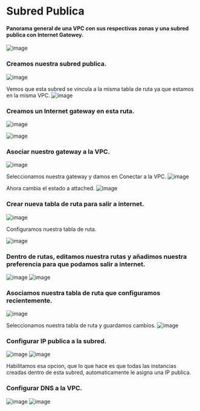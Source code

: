 # Subred Publica
#### Panorama general de una VPC con sus respectivas zonas y una subred publica con Internet Gatewey.
![image](https://github.com/julianzanetti/AWS-Udemy/assets/134458575/38f6a743-849b-4b70-8ac0-2e6f95d9c5e1)

### Creamos nuestra subred publica.
![image](https://github.com/julianzanetti/AWS-Udemy/assets/134458575/e69a1950-1085-4e9b-87fb-2b900839b810)

Vemos que esta subred se vincula a la misma tabla de ruta ya que estamos en la misma VPC.
![image](https://github.com/julianzanetti/AWS-Udemy/assets/134458575/4aec08b8-a879-4f8a-a94e-3f70c7d390b5)

### Creamos un Internet gateway en esta ruta.
![image](https://github.com/julianzanetti/AWS-Udemy/assets/134458575/602e8687-e26e-4070-b5fe-3b01772ba07b)

![image](https://github.com/julianzanetti/AWS-Udemy/assets/134458575/282510d4-7652-4d4b-99b5-f6b97ef40074)

### Asociar nuestro gateway a la VPC.
![image](https://github.com/julianzanetti/AWS-Udemy/assets/134458575/551cedf7-ed2a-4bfc-ab2e-b278fbfe65a0)

Seleccionamos nuestra gateway y damos en Conectar a la VPC.
![image](https://github.com/julianzanetti/AWS-Udemy/assets/134458575/783201fd-5793-4d31-ba03-76c0a1089ca4)

Ahora cambia el estado a attached.
![image](https://github.com/julianzanetti/AWS-Udemy/assets/134458575/62a24812-09a7-44ed-a750-0baa38131cb3)

### Crear nueva tabla de ruta para salir a internet.
![image](https://github.com/julianzanetti/AWS-Udemy/assets/134458575/76166ae7-3c82-4602-a152-603ac1275046)

Configuramos nuestra tabla de ruta.

![image](https://github.com/julianzanetti/AWS-Udemy/assets/134458575/0e172272-0570-417b-8b71-82a9a5ef35f6)

### Dentro de rutas, editamos nuestra rutas y añadimos nuestra preferencia para que podamos salir a internet.
![image](https://github.com/julianzanetti/AWS-Udemy/assets/134458575/cbae081e-884f-4c1f-82fa-6ffff05c14e0)
![image](https://github.com/julianzanetti/AWS-Udemy/assets/134458575/62a86943-2297-45a3-a363-c2fabc4f9f6c)

### Asociamos nuestra tabla de ruta que configuramos recientemente.
![image](https://github.com/julianzanetti/AWS-Udemy/assets/134458575/1ff1c687-c151-418f-bccc-3d3c12ebc41a)

Seleccionamos nuestra tabla de ruta y guardamos cambios.
![image](https://github.com/julianzanetti/AWS-Udemy/assets/134458575/d65c15b9-1d90-4de4-be80-7e1d6a207263)

### Configurar IP publica a la subred.
![image](https://github.com/julianzanetti/AWS-Udemy/assets/134458575/ac94e767-0108-45f4-9357-f44e74ef07a6)
![image](https://github.com/julianzanetti/AWS-Udemy/assets/134458575/3d4f5c09-a7e0-4d70-96a0-24eaa6288d79)

Habilitamos esa opcion, que lo que hace es que todas las instancias creadas dentro de esta subred, automaticamente le asigna una IP publica.

### Configurar DNS a la VPC.
![image](https://github.com/julianzanetti/AWS-Udemy/assets/134458575/62953a90-e060-4e92-be32-e0427cea7259)
![image](https://github.com/julianzanetti/AWS-Udemy/assets/134458575/cbe97c14-dc9e-43a0-a2b3-eb9e8237e14f)
